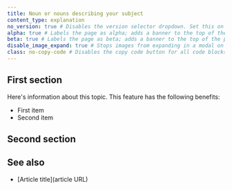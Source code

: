 ```yaml
---
title: Noun or nouns describing your subject
content_type: explanation
no_version: true # Disables the version selector dropdown. Set this on pages that belong to doc sets without versions like /konnect/.
alpha: true # Labels the page as alpha; adds a banner to the top of the page.
beta: true # Labels the page as beta; adds a banner to the top of the page.
disable_image_expand: true # Stops images from expanding in a modal on click. Sets it for the entire page.
class: no-copy-code # Disables the copy code button for all code blocks on the page.
---
```


<!-- Add an introduction paragraph here. Good introductions explain who this explanation topic is for and what this guide will cover. -->
<!-- See https://documentation.divio.com/explanation/ for more info about how to write an explanation article -->
<!-- See the following examples of explanation documentation:
* https://docs.konghq.com/gateway/latest/key-concepts/routes/
* https://docs.konghq.com/gateway/latest/production/deployment-topologies/hybrid-mode/
* https://docs.konghq.com/gateway/latest/kong-enterprise/plugin-ordering/
-->
<!-- Remove these comments once you are done writing -->

## First section <!-- Header optional if there's only one section in the article -->

<!-- The first section should be about the main idea of the topic -->
<!-- You can also use bulleted lists and paragraphs to describe -->

Here's information about this topic. This feature has the following benefits:

* First item
* Second item

## Second section <!-- Optional -->

<!-- Write more information about another element of your topic. -->
<!-- Keep adding headers and sections until you've completed your article.  -->

## See also <!-- Optional -->

<!-- List of tutorials or how-to guides that a user can visit to extend their learning from this explanation article. -->

* [Article title](article URL)